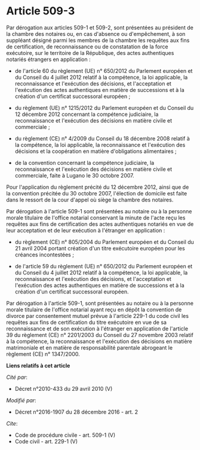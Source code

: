 # Article 509-3

Par dérogation aux articles 509-1 et 509-2, sont présentées au président de la chambre des notaires ou, en cas d'absence ou
d'empêchement, à son suppléant désigné parmi les membres de la chambre les requêtes aux fins de certification, de
reconnaissance ou de constatation de la force exécutoire, sur le territoire de la République, des actes authentiques notariés
étrangers en application :

- de l'article 60 du règlement (UE) n° 650/2012 du Parlement européen et du Conseil du 4 juillet 2012 relatif à la
compétence, la loi applicable, la reconnaissance et l'exécution des décisions, et l'acceptation et l'exécution des actes
authentiques en matière de successions et à la création d'un certificat successoral européen ;

- du règlement (UE) n° 1215/2012 du Parlement européen et du Conseil du 12 décembre 2012 concernant la compétence judiciaire,
la reconnaissance et l'exécution des décisions en matière civile et commerciale ;

- du règlement (CE) n° 4/2009 du Conseil du 18 décembre 2008 relatif à la compétence, la loi applicable, la reconnaissance et
l'exécution des décisions et la coopération en matière d'obligations alimentaires ;

- de la convention concernant la compétence judiciaire, la reconnaissance et l'exécution des décisions en matière civile et
commerciale, faite à Lugano le 30 octobre 2007. 

Pour l'application du règlement précité du 12 décembre 2012, ainsi que de la convention précitée du 30 octobre 2007,
l'élection de domicile est faite dans le ressort de la cour d'appel où siège la chambre des notaires. 

Par dérogation à l'article 509-1 sont présentées au notaire ou à la personne morale titulaire de l'office notarial conservant
la minute de l'acte reçu les requêtes aux fins de certification des actes authentiques notariés en vue de leur acceptation et
de leur exécution à l'étranger en application :

- du règlement (CE) n° 805/2004 du Parlement européen et du Conseil du 21 avril 2004 portant création d'un titre exécutoire
européen pour les créances incontestées ;

- de l'article 59 du règlement (UE) n° 650/2012 du Parlement européen et du Conseil du 4 juillet 2012 relatif à la
compétence, la loi applicable, la reconnaissance et l'exécution des décisions, et l'acceptation et l'exécution des actes
authentiques en matière de successions et à la création d'un certificat successoral européen. 

Par dérogation à l'article 509-1, sont présentées au notaire ou à la personne morale titulaire de l'office notarial ayant
reçu en dépôt la convention de divorce par consentement mutuel prévue à l'article 229-1 du code civil les requêtes aux fins
de certification du titre exécutoire en vue de sa reconnaissance et de son exécution à l'étranger en application de l'article
39 du règlement (CE) n° 2201/2003 du Conseil du 27 novembre 2003 relatif à la compétence, la reconnaissance et l'exécution
des décisions en matière matrimoniale et en matière de responsabilité parentale abrogeant le règlement (CE) n° 1347/2000.

**Liens relatifs à cet article**

_Cité par_:

  - Décret n°2010-433 du 29 avril 2010 (V)

_Modifié par_:

  - Décret n°2016-1907 du 28 décembre 2016 - art. 2

_Cite_:

  - Code de procédure civile - art. 509-1 (V)
  - Code civil - art. 229-1 (V)
